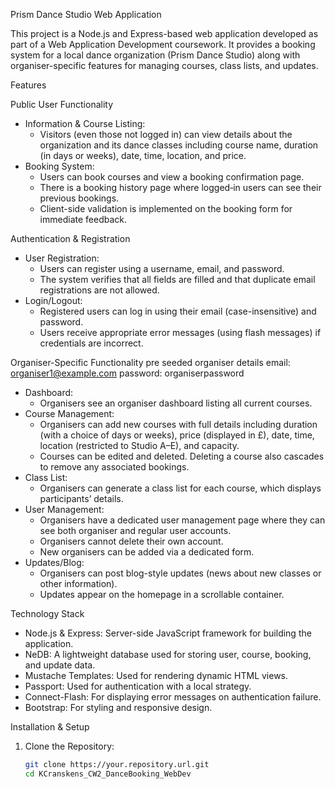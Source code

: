 Prism Dance Studio Web Application

This project is a Node.js and Express-based web application developed as part of a Web Application Development coursework. It provides a booking system for a local dance organization (Prism Dance Studio) along with organiser-specific features for managing courses, class lists, and updates.

Features

Public User Functionality
- Information & Course Listing:
  - Visitors (even those not logged in) can view details about the organization and its dance classes including course name, duration (in days or weeks), date, time, location, and price.
- Booking System:
  - Users can book courses and view a booking confirmation page.
  - There is a booking history page where logged‑in users can see their previous bookings.
  - Client-side validation is implemented on the booking form for immediate feedback.

Authentication & Registration
- User Registration:  
  - Users can register using a username, email, and password.
  - The system verifies that all fields are filled and that duplicate email registrations are not allowed.
- Login/Logout: 
  - Registered users can log in using their email (case-insensitive) and password.
  - Users receive appropriate error messages (using flash messages) if credentials are incorrect.

Organiser-Specific Functionality
pre seeded organiser details
email: organiser1@example.com
password: organiserpassword
- Dashboard:  
  - Organisers see an organiser dashboard listing all current courses.
- Course Management: 
  - Organisers can add new courses with full details including duration (with a choice of days or weeks), price (displayed in £), date, time, location (restricted to Studio A–E), and capacity.
  - Courses can be edited and deleted. Deleting a course also cascades to remove any associated bookings.
- Class List: 
  - Organisers can generate a class list for each course, which displays participants’ details.
- User Management: 
  - Organisers have a dedicated user management page where they can see both organiser and regular user accounts.
  - Organisers cannot delete their own account.
  - New organisers can be added via a dedicated form.
- Updates/Blog: 
  - Organisers can post blog-style updates (news about new classes or other information).
  - Updates appear on the homepage in a scrollable container.

Technology Stack

- Node.js & Express: Server-side JavaScript framework for building the application.
- NeDB: A lightweight database used for storing user, course, booking, and update data.
- Mustache Templates: Used for rendering dynamic HTML views.
- Passport: Used for authentication with a local strategy.
- Connect-Flash: For displaying error messages on authentication failure.
- Bootstrap: For styling and responsive design.

Installation & Setup

1. Clone the Repository:

   ```bash
   git clone https://your.repository.url.git
   cd KCranskens_CW2_DanceBooking_WebDev

